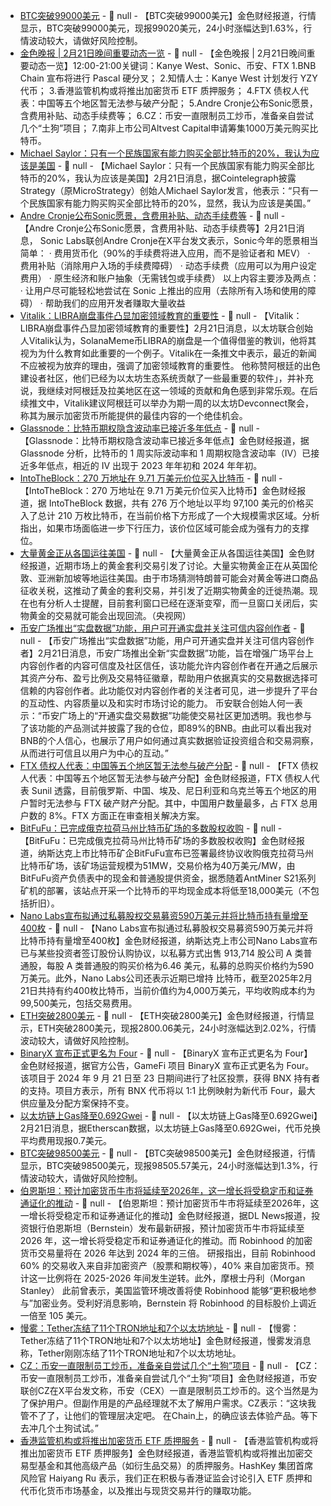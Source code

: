 - [BTC突破99000美元]() - 📰 null - 【BTC突破99000美元】金色财经报道，行情显示，BTC突破99000美元，现报99020美元，24小时涨幅达到1.63%，行情波动较大，请做好风险控制。
- [金色晚报 | 2月21日晚间重要动态一览]() - 📰 null - 【金色晚报 | 2月21日晚间重要动态一览】12:00-21:00关键词：Kanye West、Sonic、币安、FTX 
1.BNB Chain 宣布将进行 Pascal 硬分叉； 
2.知情人士：Kanye West 计划发行 YZY 代币； 
3.香港监管机构或将推出加密货币 ETF 质押服务； 
4.FTX 债权人代表：中国等五个地区暂无法参与破产分配； 
5.Andre Cronje公布Sonic愿景，含费用补贴、动态手续费等； 
6.CZ：币安一直限制员工炒币，准备亲自尝试几个“土狗”项目； 
7.南非上市公司Altvest Capital申请筹集1000万美元购买比特币。
- [Michael Saylor：只有一个民族国家有能力购买全部比特币的20%，我认为应该是美国]() - 📰 null - 【Michael Saylor：只有一个民族国家有能力购买全部比特币的20%，我认为应该是美国】2月21日消息，据Cointelegraph披露Strategy（原MicroStrategy）创始人Michael Saylor发言，他表示：“只有一个民族国家有能力购买购买全部比特币的20%，显然，我认为应该是美国。”
- [Andre Cronje公布Sonic愿景，含费用补贴、动态手续费等](https://x.com/AndreCronjeTech/status/1892915799766995206) - 📰 null - 【Andre Cronje公布Sonic愿景，含费用补贴、动态手续费等】2月21日消息， Sonic Labs联创Andre Cronje在X平台发文表示，Sonic今年的愿景相当简单： 
· 费用货币化（90%的手续费将进入应用，而不是验证者和 MEV） 
· 费用补贴（消除用户入场的手续费障碍） 
· 动态手续费（应用可以为用户设定费用） 
· 原生经济和账户抽象（无需钱包或手续费） 
以上内容主要涉及两点： 
· 让用户尽可能轻松地尝试在 Sonic 上推出的应用（去除所有入场和使用的障碍） 
· 帮助我们的应用开发者赚取大量收益
- [Vitalik：LIBRA崩盘事件凸显加密领域教育的重要性]() - 📰 null - 【Vitalik：LIBRA崩盘事件凸显加密领域教育的重要性】2月21日消息，以太坊联合创始人Vitalik认为，SolanaMeme币LIBRA的崩盘是一个值得借鉴的教训，他将其视为为什么教育如此重要的一个例子。Vitalik在一条推文中表示，最近的新闻不应被视为放弃的理由，强调了加密领域教育的重要性。 
他称赞阿根廷的出色建设者社区，他们已经为以太坊生态系统贡献了一些最重要的软件」，并补充说，我继续对阿根廷及拉美地区在这一领域的贡献和角色感到非常乐观。在后续推文中，Vitalik建议阿根廷可以举办为期一周的以太坊Devconnect聚会，称其为展示加密货币所能提供的最佳内容的一个绝佳机会。
- [Glassnode：比特币期权隐含波动率已接近多年低点]() - 📰 null - 【Glassnode：比特币期权隐含波动率已接近多年低点】金色财经报道，据 Glassnode 分析，比特币的 1 周实际波动率和 1 周期权隐含波动率（IV）已接近多年低点，相近的 IV 出现于 2023 年年初和 2024 年年初。
- [IntoTheBlock：270 万地址在 9.71 万美元价位买入比特币](https://x.com/intotheblock/status/1892901597501358353) - 📰 null - 【IntoTheBlock：270 万地址在 9.71 万美元价位买入比特币】金色财经报道，据 IntoTheBlock 数据，共有 276 万个地址以平均 97,100 美元的价格买入了总计 210 万枚比特币，在当前价格下方形成了一个大规模需求区域。分析指出，如果市场面临进一步下行压力，该价位区域可能会成为强有力的支撑位。
- [大量黄金正从各国运往美国]() - 📰 null - 【大量黄金正从各国运往美国】金色财经报道，近期市场上的黄金套利交易引发了讨论。大量实物黄金正在从英国伦敦、亚洲新加坡等地运往美国。由于市场猜测特朗普可能会对黄金等进口商品征收关税，这推动了黄金的套利交易，并引发了近期实物黄金的迁徙热潮。现在也有分析人士提醒，目前套利窗口已经在逐渐变窄，而一旦窗口关闭后，实物黄金的交易就可能会出现回流。（央视网）
- [币安广场推出“实盘数据”功能，用户可开通实盘并关注可信内容创作者]() - 📰 null - 【币安广场推出“实盘数据”功能，用户可开通实盘并关注可信内容创作者】2月21日消息，币安广场推出全新“实盘数据”功能，旨在增强广场平台上内容创作者的内容可信度及社区信任，该功能允许内容创作者在开通之后展示其资产分布、盈亏比例及交易特征徽章，帮助用户依据真实的交易数据选择可信赖的内容创作者。此功能仅对内容创作者的关注者可见，进一步提升了平台的互动性、内容质量以及和实时市场讨论的能力。 
币安联合创始人何一表示：“币安广场上的“开通实盘交易数据”功能使交易社区更加透明。我也参与了该功能的产品测试并披露了我的仓位，即89%的BNB。由此可以看出我对BNB的个人信心，也展示了用户如何通过真实数据验证投资组合和交易洞察，从而进行可信且以用户为中心的互动。”
- [FTX 债权人代表：中国等五个地区暂无法参与破产分配](https://x.com/sunil_trades/status/1892890544952557708) - 📰 null - 【FTX 债权人代表：中国等五个地区暂无法参与破产分配】金色财经报道，FTX 债权人代表 Sunil 透露，目前俄罗斯、中国、埃及、尼日利亚和乌克兰等五个地区的用户暂时无法参与 FTX 破产财产分配。其中，中国用户数量最多，占 FTX 总用户数的 8%。FTX 方面正在审查相关解决方案。
- [BitFuFu：已完成俄克拉荷马州比特币矿场的多数股权收购](https://www.globenewswire.com/news-release/2025/02/20/3029701/0/en/BitFuFu-Acquires-51MW-Operational-Data-Center-in-Oklahoma-Expanding-U-S-Mining-Footprint.html) - 📰 null - 【BitFuFu：已完成俄克拉荷马州比特币矿场的多数股权收购】金色财经报道，纳斯达克上市比特币矿企BitFuFu宣布已签署最终协议收购俄克拉荷马州比特币矿场，该矿场运营规模为51MW，交易价格为40万美元/MW，由BitFuFu资产负债表中的现金和普通股提供资金，据悉随着AntMiner S21系列矿机的部署，该站点开采一个比特币的平均现金成本将低至18,000美元（不包括折旧）。
- [Nano Labs宣布拟通过私募股权交易募资590万美元并将比特币持有量增至400枚](https://www.prnewswire.com/news-releases/nano-labs-announces-pricing-of-unregistered-sale-of-equity-securities-and-increased-bitcoin-holdings-to-400-302382213.html) - 📰 null - 【Nano Labs宣布拟通过私募股权交易募资590万美元并将比特币持有量增至400枚】金色财经报道，纳斯达克上市公司Nano Labs宣布已与某些投资者签订股份认购协议，以私募方式出售 913,714 股公司 A 类普通股，每股 A 类普通股的购买价格为6.46 美元，私募的总购买价格约为590 万美元。此外，Nano Labs公司还表示近期已增持 比特币，截至2025年2月21日共持有约400枚比特币，当前价值约为4,000万美元，平均收购成本约为99,500美元，包括交易费用。
- [ETH突破2800美元]() - 📰 null - 【ETH突破2800美元】金色财经报道，行情显示，ETH突破2800美元，现报2800.06美元，24小时涨幅达到2.02%，行情波动较大，请做好风险控制。
- [BinaryX 宣布正式更名为 Four](https://x.com/binary_x/status/1892889693408436389?s=46&t=f3qlQkFBoEjKwvDGYKM_aQ) - 📰 null - 【BinaryX 宣布正式更名为 Four】金色财经报道，据官方公告，GameFi 项目 BinaryX 宣布正式更名为 Four。该项目于 2024 年 9 月 21 日至 23 日期间进行了社区投票，获得 BNX 持有者的支持。项目方表示，所有 BNX 代币将以 1:1 比例映射为新代币 Four，最大供应量及分配方案保持不变。
- [以太坊链上Gas降至0.692Gwei]() - 📰 null - 【以太坊链上Gas降至0.692Gwei】2月21日消息，据Etherscan数据，以太坊链上Gas降至0.692Gwei，代币兑换平均费用现报0.7美元。
- [BTC突破98500美元]() - 📰 null - 【BTC突破98500美元】金色财经报道，行情显示，BTC突破98500美元，现报98505.57美元，24小时涨幅达到1.3%，行情波动较大，请做好风险控制。
- [伯恩斯坦：预计加密货币牛市将延续至2026年，这一增长将受稳定币和证券通证化的推动]() - 📰 null - 【伯恩斯坦：预计加密货币牛市将延续至2026年，这一增长将受稳定币和证券通证化的推动】金色财经报道，据DL News报道，投资银行伯恩斯坦（Bernstein）发布最新研报，预计加密货币牛市将延续至 2026 年，这一增长将受稳定币和证券通证化的推动。而 Robinhood 的加密货币交易量将在 2026 年达到 2024 年的三倍。 
研报指出，目前 Robinhood 60% 的交易收入来自非加密资产（股票和期权等），40% 来自加密货币。预计这一比例将在 2025-2026 年间发生逆转。此外，摩根士丹利（Morgan Stanley） 此前曾表示，美国监管环境改善将使 Robinhood 能够“更积极地参与”加密业务。受利好消息影响，Bernstein 将 Robinhood 的目标股价上调近一倍至 105 美元。
- [慢雾：Tether冻结了11个TRON地址和7个以太坊地址]() - 📰 null - 【慢雾：Tether冻结了11个TRON地址和7个以太坊地址】金色财经报道，慢雾发消息称，Tether刚刚冻结了11个TRON地址和7个以太坊地址。
- [CZ：币安一直限制员工炒币，准备亲自尝试几个“土狗”项目](https://x.com/cz_binance/status/1892875355649704259) - 📰 null - 【CZ：币安一直限制员工炒币，准备亲自尝试几个“土狗”项目】金色财经报道，币安联创CZ在X平台发文称，币安（CEX）一直是限制员工炒币的。这个当然是为了保护用户。但副作用是的产品经理就不太了解用户需求。CZ表示：“这块我管不了了，让他们的管理层决定吧。 在Chain上，的确应该去体验产品。等下去冲几个土狗试试。”
- [香港监管机构或将推出加密货币 ETF 质押服务](https://www.theblock.co/post/342535/hong-kong-regulator-in-active-talks-to-introduce-crypto-etf-staking-under-new-roadmap-hashkey) - 📰 null - 【香港监管机构或将推出加密货币 ETF 质押服务】金色财经报道，香港监管机构或将推出加密交易型基金和其他高级产品（如衍生品交易）的质押服务。HashKey 集团首席风险官 Haiyang Ru 表示，我们正在积极与香港证监会讨论引入 ETF 质押和代币化货币市场基金，以及推出与现货交易并行的赚取功能。
